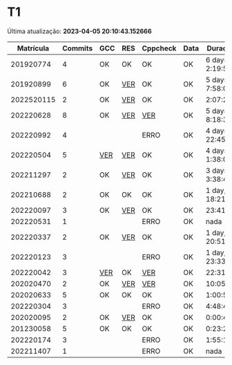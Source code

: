 # T1
Última atualização: **2023-04-05 20:10:43.152666**

|  Matrícula | Commits | GCC |  RES |  Cppcheck |  Data |  Duração | 
|---|---|---|---|---|---|---|
|  201920774 |  4 |  OK |  OK |   OK |  OK |  6 days, 2:19:59 | 
|  201920899 |  6 |  OK |  [VER](./relatorios/201920899/T1/resposta.txt) |   OK |  OK |  5 days, 7:58:03 | 
|  2022520115 |  2 |  OK |  [VER](./relatorios/2022520115/T1/resposta.txt) |   OK |  OK |  2:07:28 | 
|  202220628 |  8 |  OK |  [VER](./relatorios/202220628/T1/resposta.txt) |   [VER](./relatorios/202220628/T1/cppcheck.txt) |  OK |  5 days, 8:18:31 | 
|  202220992 |  4 |   |   |   ERRO |  OK |  4 days, 22:45:25 | 
|  202220504 |  5 |  [VER](./relatorios/202220504/T1/compilador.txt) |  [VER](./relatorios/202220504/T1/resposta.txt) |   OK |  OK |  4 days, 1:38:03 | 
|  202211297 |  2 |  OK |  [VER](./relatorios/202211297/T1/resposta.txt) |   OK |  OK |  3 days, 3:38:45 | 
|  202210688 |  2 |  OK |  OK |   OK |  OK |  1 day, 18:21:48 | 
|  202220097 |  3 |  OK |  [VER](./relatorios/202220097/T1/resposta.txt) |   OK |  OK |  23:41:44 | 
|  202220531 |  1 |   |   |   ERRO |  OK |  nada | 
|  202220337 |  2 |  OK |  [VER](./relatorios/202220337/T1/resposta.txt) |   OK |  OK |  1 day, 20:51:54 | 
|  202220123 |  3 |   |   |   ERRO |  OK |  1 day, 23:33:47 | 
|  202220042 |  3 |  [VER](./relatorios/202220042/T1/compilador.txt) |  OK |   [VER](./relatorios/202220042/T1/cppcheck.txt) |  OK |  22:31:25 | 
|  202020470 |  2 |  OK |  [VER](./relatorios/202020470/T1/resposta.txt) |   [VER](./relatorios/202020470/T1/cppcheck.txt) |  OK |  10:05:45 | 
|  202020633 |  5 |  OK |  OK |   OK |  OK |  1:00:59 | 
|  202220304 |  3 |   |   |   ERRO |  OK |  4:48:43 | 
|  202020095 |  2 |  OK |  [VER](./relatorios/202020095/T1/resposta.txt) |   OK |  OK |  0:00:41 | 
|  201230058 |  5 |  OK |  OK |   OK |  OK |  0:23:22 | 
|  202220174 |  3 |   |   |   ERRO |  OK |  1:55:12 | 
|  202211407 |  1 |   |   |   ERRO |  OK |  nada | 
